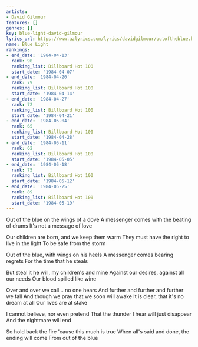 ```yaml
---
artists:
- David Gilmour
features: []
genres: []
key: blue-light-david-gilmour
lyrics_url: https://www.azlyrics.com/lyrics/davidgilmour/outoftheblue.html
name: Blue Light
rankings:
- end_date: '1984-04-13'
  rank: 90
  ranking_list: Billboard Hot 100
  start_date: '1984-04-07'
- end_date: '1984-04-20'
  rank: 79
  ranking_list: Billboard Hot 100
  start_date: '1984-04-14'
- end_date: '1984-04-27'
  rank: 72
  ranking_list: Billboard Hot 100
  start_date: '1984-04-21'
- end_date: '1984-05-04'
  rank: 65
  ranking_list: Billboard Hot 100
  start_date: '1984-04-28'
- end_date: '1984-05-11'
  rank: 62
  ranking_list: Billboard Hot 100
  start_date: '1984-05-05'
- end_date: '1984-05-18'
  rank: 75
  ranking_list: Billboard Hot 100
  start_date: '1984-05-12'
- end_date: '1984-05-25'
  rank: 89
  ranking_list: Billboard Hot 100
  start_date: '1984-05-19'
---
```


Out of the blue on the wings of a dove
A messenger comes with the beating of drums
It's not a message of love

Our children are born, and we keep them warm
They must have the right to live in the light
To be safe from the storm

Out of the blue, with wings on his heels
A messenger comes bearing regrets
For the time that he steals

But steal it he will, my children's and mine
Against our desires, against all our needs
Our blood spilled like wine

Over and over we call... no one hears
And further and further and further we fall
And though we pray that we soon will awake
It is clear, that it's no dream at all
Our lives are at stake

I cannot believe, nor even pretend
That the thunder I hear will just disappear
And the nightmare will end

So hold back the fire 'cause this much is true
When all's said and done, the ending will come
From out of the blue



